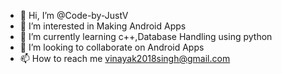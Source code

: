- 👋 Hi, I’m @Code-by-JustV
- 👀 I’m interested in Making Android Apps
- 🌱 I’m currently learning c++,Database Handling using python
- 💞️ I’m looking to collaborate on Android Apps
- 📫 How to reach me vinayak2018singh@gmail.com

<!---
Code-by-JustV/Code-by-JustV is a ✨ special ✨ repository because its `README.md` (this file) appears on your GitHub profile.
You can click the Preview link to take a look at your changes.
--->
